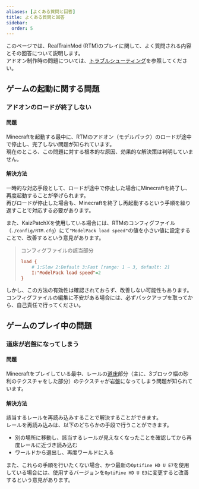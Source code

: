 ```yaml
---
aliases: [よくある質問と回答]
title: よくある質問と回答
sidebar:
  order: 5
---
```

このページでは、RealTrainMod (RTM)のプレイに関して、よく質問される内容とその回答について説明します。  
アドオン制作時の問題については、[トラブルシューティング](../dev/troubleshooting)を参照してください。
## ゲームの起動に関する問題
### アドオンのロードが終了しない
#### 問題
Minecraftを起動する最中に、RTMのアドオン（モデルパック）のロードが途中で停止し、完了しない問題が知られています。  
現在のところ、この問題に対する根本的な原因、効果的な解決策は判明していません。
#### 解決方法
一時的な対応手段として、ロードが途中で停止した場合にMinecraftを終了し、再度起動することが挙げられます。  
再びロードが停止した場合も、Minecraftを終了し再起動するという手順を繰り返すことで対応する必要があります。

また、KaizPatchXを使用している場合には、RTMのコンフィグファイル（`./config/RTM.cfg`）にて`"ModelPack load speed"`の値を小さい値に設定することで、改善するという意見があります。

> コンフィグファイルの該当部分
> ```ini title="./config/RTM.cfg"
> load {
>     # 1:Slow 2:Default 3:Fast [range: 1 ~ 3, default: 2]
>     I:"ModelPack load speed"=2
> }
> ```

しかし、この方法の有効性は確認されておらず、改善しない可能性もあります。  
コンフィグファイルの編集に不安がある場合には、必ずバックアップを取ってから、自己責任で行ってください。
## ゲームのプレイ中の問題
### 道床が岩盤になってしまう
#### 問題
Minecraftをプレイしている最中、レールの[道床](https://www.nkh-cjrg.co.jp/secret/glossary/%E9%81%93%E5%BA%8A/)部分（主に、3ブロック幅の砂利のテクスチャをした部分）のテクスチャが岩盤になってしまう問題が知られています。
#### 解決方法
該当するレールを再読み込みすることで解決することができます。  
レールを再読み込みは、以下のどちらかの手段で行うことができます。
- 別の場所に移動し、該当するレールが見えなくなったことを確認してから再度レールに近づき読み込む
- ワールドから退出し、再度ワールドに入る  

また、これらの手順を行いたくない場合、かつ最新の`Optifine HD U E7`を使用している場合には、使用するバージョンを`OptiFine HD U E3`に変更すると改善するという意見があります。